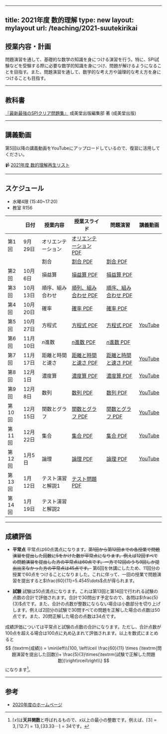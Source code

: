 
---
title: 2021年度 数的理解
type: new
layout: mylayout
url: /teaching/2021-suutekirikai
---

## 授業内容・計画

問題演習を通して、基礎的な数学の知識を身につける演習を行う。特に、SPI試験などを受験する際に必要な数学的知識を身につけ、問題が解けるようになることを目指す。また、問題演習を通して、数学的な考え方や論理的な考え方を身につけることも目指す。

---

## 教科書

[『最新最強のSPIクリア問題集』](https://www.amazon.co.jp/dp/4415232957) 成美堂出版編集部 著 (成美堂出版)

---

## 講義動画

第5回以降の講義動画をYouTubeにアップロードしているので、復習に活用してください。

📹 [2021年度 数的理解再生リスト](https://youtube.com/playlist?list=PLftVC1HKmsDOco6uJxqMBUXoZRF1jfAMK)

---

## スケジュール

* 水曜4限 (15:40~17:20)
* 教室 R156

|| 日付 | 授業内容 | 授業スライド | 問題演習 | 講義動画 |
|----| ---- | ---- | ---- | ---- | ---- |
|第1回| 9月29日 | オリエンテーション | [オリエンテーション PDF](intro.pdf) |  | |
|| | 割合 | [割合 PDF](slide01.pdf) | [割合 PDF](ans01.pdf) | |
|第2回| 10月6日 | 損益算 | [損益算 PDF](slide02.pdf) | [損益算 PDF](ans02.pdf) | |
|第3回| 10月13日 | 順序、組み合わせ | [順列、組み合わせ PDF](slide03.pdf) | [順序、組み合わせ PDF](ans03.pdf) | |
|第4回| 10月20日 | 確率 | [確率 PDF](slide04.pdf) | [確率 PDF](ans04.pdf) | |
|第5回| 10月27日 | 方程式 | [方程式 PDF](slide05.pdf) | [方程式 PDF](ans05.pdf) | [YouTube](https://youtu.be/zxalHfKsoxc)|
|第6回| 11月10日 | $n$進数 | [$n$進数 PDF](slide06.pdf) | [$n$進数 PDF](ans06.pdf) | |
|第7回| 11月17日 | 距離と時間と速さ | [距離と時間と速さ PDF](slide07.pdf) | [距離と時間と速さ PDF](ans07.pdf) | [YouTube](https://youtu.be/WhS2QIIOf-U)|
|第8回| 12月1日 | 濃度算 | [濃度算 PDF](slide08.pdf) | [濃度算 PDF](ans08.pdf) | [YouTube](https://youtu.be/dl58CbapNxw)|
|第9回| 12月8日 | 数列 | [数列 PDF](slide09.pdf) | [数列 PDF](ans09.pdf) | [YouTube](https://youtu.be/sg45QZD8tLw) |
|第10回| 12月15日 | 関数とグラフ | [関数とグラフ PDF](slide10.pdf) | [関数とグラフ PDF](ans10.pdf) | [YouTube](https://youtu.be/IAnBQit8F14) |
|第11回| 12月22日 | 集合 | [集合 PDF](slide11.pdf) | [集合 PDF](ans11.pdf) | [YouTube](https://youtu.be/6u76z8LRenU) |
|第12回| 1月5日 | 論理 | [論理 PDF](slide12.pdf) | [論理 PDF](ans12.pdf) | [YouTube](https://youtu.be/bXVyQWKgen8) |
|第13回| 1月12日 | テスト演習と解説1 | [テスト問題 PDF](exam01.pdf) |  | |
|第14回| 1月19日 | テスト演習と解説2 |  |  | |

---

## 成績評価

- **平常点** 平常点は60点満点になります。~~第1回から第12回までの各授業で問題演習を提出した回数に5をかけた数が平常点になります。例えば12回すべての問題演習を提出した方の平常点は60点です。一方で12回のうち9回しか提出出来なかった方の平常点は45点です。~~
第6回を休講にしたため、11回分の授業で60点をつけることになりました。これに伴って、一回の授業で問題演習を提出すると$\frac{60}{11}=5.4545\dots$点が得られます。

- **試験** 試験は50点満点になります。これは第13回と第14回で行われる試験の点数の合計で評価されます。合計で30問出す予定なので、各問は$\frac{5}{3}$点です。また、合計の点数が整数にならない場合は小数部分を切り上げします。例えば2回分の試験で30問すべての問題を正解した場合の点数は50点です。また、20問正解した場合の点数は34点です。

成績評価については平常点と試験の点数の合計になります。ただし、合計点数が100点を超える場合は100点に丸め込まれて評価されます。以上を数式にまとめると
$$ (\textrm{成績}) = \min\left\\{100, \left\lceil \frac{60}{11} \times (\textrm{問題演習を提出した回数})+ \frac{5}{3}\times(\textrm{試験で正解した問題数})\right\rceil\right\\} $$
になります[^ceil]。

---

## 参考

- [2020年度のホームページ](/teaching/2020-suutekirikai/)

[^ceil]: $\lceil x\rceil$は**天井関数**と呼ばれるもので、$x$以上の最小の整数です。例えば、$\lceil 3\rceil=3, \lceil 12.7\rceil=13, \lceil 33.33\cdots\rceil=34$です。